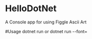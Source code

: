 # HelloDotNet

A Console app for using Figgle Ascii Art

#Usage
dotnet run <text-to-display>
or 
dotnet run <text-to-display> --font=<font-from-figgle>
